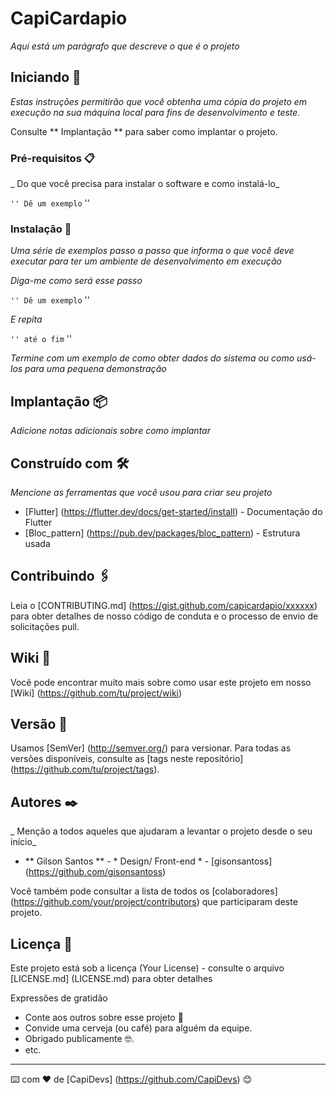 # CapiCardapio

_Aqui está um parágrafo que descreve o que é o projeto_

## Iniciando 🚀

_Estas instruções permitirão que você obtenha uma cópia do projeto em execução na sua máquina local para fins de desenvolvimento e teste._

Consulte ** Implantação ** para saber como implantar o projeto.


### Pré-requisitos 📋

_ Do que você precisa para instalar o software e como instalá-lo_

`` ''
Dê um exemplo
`` ''

### Instalação 🔧

_Uma série de exemplos passo a passo que informa o que você deve executar para ter um ambiente de desenvolvimento em execução_

_Diga-me como será esse passo_

`` ''
Dê um exemplo
`` ''

_E repita_

`` ''
até o fim
`` ''

_Termine com um exemplo de como obter dados do sistema ou como usá-los para uma pequena demonstração_


## Implantação 📦

_Adicione notas adicionais sobre como implantar_

## Construído com 🛠️

_Mencione as ferramentas que você usou para criar seu projeto_

* [Flutter] (https://flutter.dev/docs/get-started/install) - Documentação do Flutter
* [Bloc_pattern] (https://pub.dev/packages/bloc_pattern) - Estrutura usada

## Contribuindo 🖇️

Leia o [CONTRIBUTING.md] (https://gist.github.com/capicardapio/xxxxxx) para obter detalhes de nosso código de conduta e o processo de envio de solicitações pull.

## Wiki 📖

Você pode encontrar muito mais sobre como usar este projeto em nosso [Wiki] (https://github.com/tu/project/wiki)

## Versão 📌

Usamos [SemVer] (http://semver.org/) para versionar. Para todas as versões disponíveis, consulte as [tags neste repositório] (https://github.com/tu/project/tags).

## Autores ✒️

_ Menção a todos aqueles que ajudaram a levantar o projeto desde o seu início_

* ** Gilson Santos ** - * Design/ Front-end * - [gisonsantoss] (https://github.com/gisonsantoss)

Você também pode consultar a lista de todos os [colaboradores] (https://github.com/your/project/contributors) que participaram deste projeto. 

## Licença 📄

Este projeto está sob a licença (Your License) - consulte o arquivo [LICENSE.md] (LICENSE.md) para obter detalhes

Expressões de gratidão

* Conte aos outros sobre esse projeto 📢
* Convide uma cerveja (ou café) para alguém da equipe. 
* Obrigado publicamente 🤓.
* etc.



---
⌨️ com ❤️ de [CapiDevs] (https://github.com/CapiDevs) 😊